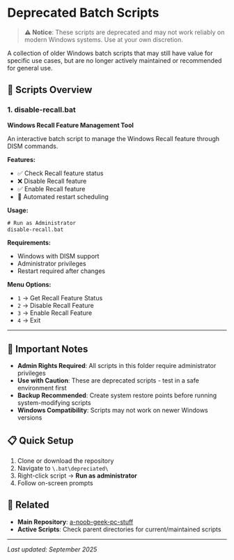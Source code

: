 # Deprecated Batch Scripts

> **⚠️ Notice**: These scripts are deprecated and may not work reliably on modern Windows systems. Use at your own discretion.

A collection of older Windows batch scripts that may still have value for specific use cases, but are no longer actively maintained or recommended for general use.

## 📂 Scripts Overview

### 1. **disable-recall.bat**
**Windows Recall Feature Management Tool**

An interactive batch script to manage the Windows Recall feature through DISM commands.

**Features:**
- ✅ Check Recall feature status
- ❌ Disable Recall feature  
- ✅ Enable Recall feature
- 🔄 Automated restart scheduling

**Usage:**
```cmd
# Run as Administrator
disable-recall.bat
```

**Requirements:**
- Windows with DISM support
- Administrator privileges
- Restart required after changes

**Menu Options:**
- `1` → Get Recall Feature Status
- `2` → Disable Recall Feature  
- `3` → Enable Recall Feature
- `4` → Exit

---

## 🚨 Important Notes

- **Admin Rights Required**: All scripts in this folder require administrator privileges
- **Use with Caution**: These are deprecated scripts - test in a safe environment first
- **Backup Recommended**: Create system restore points before running system-modifying scripts
- **Windows Compatibility**: Scripts may not work on newer Windows versions

## 📋 Quick Setup

1. Clone or download the repository
2. Navigate to `\.bat\depreciated\`
3. Right-click script → **Run as administrator**
4. Follow on-screen prompts

## 🔗 Related

- **Main Repository**: [a-noob-geek-pc-stuff](https://github.com/rishabhkrmahato/a-noob-geek-pc-stuff)
- **Active Scripts**: Check parent directories for current/maintained scripts

---

*Last updated: September 2025*